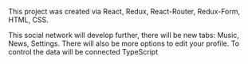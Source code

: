 This project was created via React, Redux, React-Router, Redux-Form, HTML, CSS.

This social network will develop further, there will be new tabs: Music, News, Settings. There will also be more options to edit your profile. To control the data will be connected TypeScript